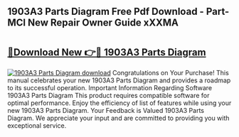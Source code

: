 ## 1903A3 Parts Diagram Free Pdf Download - Part-MCl New Repair Owner Guide xXXMA

# <h2><a href="http://dfo09v9.blite.top/?on=1903A3+Parts+Diagram">🔗Download New 👉🔴 1903A3 Parts Diagram</a></h2>

[![1903A3 Parts Diagram download](https://i.imgur.com/lujVjoI.png)](http://dfo09v9.blite.top/?on=1903A3+Parts+Diagram)
Congratulations on Your Purchase! This manual celebrates your new 1903A3 Parts Diagram and provides a roadmap to its successful operation. Important Information Regarding Software 1903A3 Parts Diagram This product requires compatible software for optimal performance. Enjoy the efficiency of list of features while using your new 1903A3 Parts Diagram. Your Feedback is Valued 1903A3 Parts Diagram. We appreciate your input and are committed to providing you with exceptional service.
